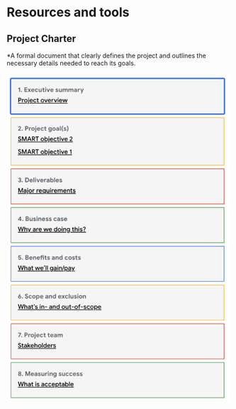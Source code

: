 # Resources and tools

## Project Charter
*A formal document that clearly defines the project and outlines the necessary details needed to reach its goals.

![project-charter](project-charter.png)

